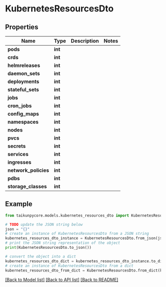 # KubernetesResourcesDto


## Properties

Name | Type | Description | Notes
------------ | ------------- | ------------- | -------------
**pods** | **int** |  | 
**crds** | **int** |  | 
**helmreleases** | **int** |  | 
**daemon_sets** | **int** |  | 
**deployments** | **int** |  | 
**stateful_sets** | **int** |  | 
**jobs** | **int** |  | 
**cron_jobs** | **int** |  | 
**config_maps** | **int** |  | 
**namespaces** | **int** |  | 
**nodes** | **int** |  | 
**pvcs** | **int** |  | 
**secrets** | **int** |  | 
**services** | **int** |  | 
**ingresses** | **int** |  | 
**network_policies** | **int** |  | 
**pdbs** | **int** |  | 
**storage_classes** | **int** |  | 

## Example

```python
from taikunpycore.models.kubernetes_resources_dto import KubernetesResourcesDto

# TODO update the JSON string below
json = "{}"
# create an instance of KubernetesResourcesDto from a JSON string
kubernetes_resources_dto_instance = KubernetesResourcesDto.from_json(json)
# print the JSON string representation of the object
print(KubernetesResourcesDto.to_json())

# convert the object into a dict
kubernetes_resources_dto_dict = kubernetes_resources_dto_instance.to_dict()
# create an instance of KubernetesResourcesDto from a dict
kubernetes_resources_dto_from_dict = KubernetesResourcesDto.from_dict(kubernetes_resources_dto_dict)
```
[[Back to Model list]](../README.md#documentation-for-models) [[Back to API list]](../README.md#documentation-for-api-endpoints) [[Back to README]](../README.md)


